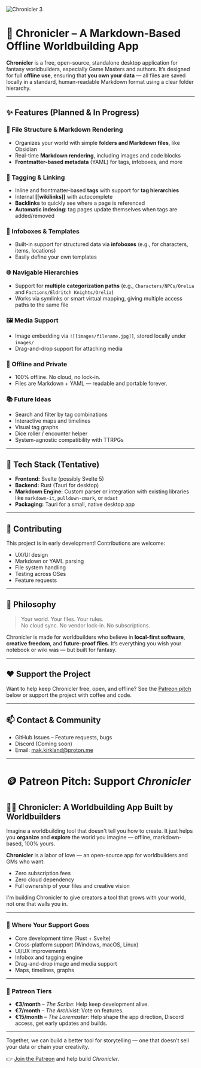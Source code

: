 ![Chronicler 3](https://github.com/user-attachments/assets/f2354038-baf7-41f3-865d-24f7aca63776)

# 📘 Chronicler – A Markdown-Based Offline Worldbuilding App

**Chronicler** is a free, open-source, standalone desktop application for fantasy worldbuilders, especially Game Masters and authors. It’s designed for full **offline use**, ensuring that **you own your data** — all files are saved locally in a standard, human-readable Markdown format using a clear folder hierarchy.

---

## ✨ Features (Planned & In Progress)

### 📂 File Structure & Markdown Rendering
- Organizes your world with simple **folders and Markdown files**, like Obsidian
- Real-time **Markdown rendering**, including images and code blocks
- **Frontmatter-based metadata** (YAML) for tags, infoboxes, and more

### 🔖 Tagging & Linking
- Inline and frontmatter-based **tags** with support for **tag hierarchies**
- Internal **[[wikilinks]]** with autocomplete
- **Backlinks** to quickly see where a page is referenced
- **Automatic indexing**: tag pages update themselves when tags are added/removed

### 🧠 Infoboxes & Templates
- Built-in support for structured data via **infoboxes** (e.g., for characters, items, locations)
- Easily define your own templates

### 🌐 Navigable Hierarchies
- Support for **multiple categorization paths** (e.g., `Characters/NPCs/Orelia` and `Factions/Eldritch Knights/Orelia`)
- Works via symlinks or smart virtual mapping, giving multiple access paths to the same file

### 🖼️ Media Support
- Image embedding via `![[images/filename.jpg]]`, stored locally under `images/`
- Drag-and-drop support for attaching media

### 🔐 Offline and Private
- 100% offline. No cloud, no lock-in.
- Files are Markdown + YAML — readable and portable forever.

### 📚 Future Ideas
- Search and filter by tag combinations
- Interactive maps and timelines
- Visual tag graphs
- Dice roller / encounter helper
- System-agnostic compatibility with TTRPGs

---

## 🔧 Tech Stack (Tentative)
- **Frontend:** Svelte (possibly Svelte 5)
- **Backend:** Rust (Tauri for desktop)
- **Markdown Engine:** Custom parser or integration with existing libraries like `markdown-it`, `pulldown-cmark`, or `mdast`
- **Packaging:** Tauri for a small, native desktop app

---

## 🚀 Contributing

This project is in early development! Contributions are welcome:

- UX/UI design
- Markdown or YAML parsing
- File system handling
- Testing across OSes
- Feature requests

---

## 🧭 Philosophy

> Your world. Your files. Your rules.  
> No cloud sync. No vendor lock-in. No subscriptions.

Chronicler is made for worldbuilders who believe in **local-first software**, **creative freedom**, and **future-proof files**. It’s everything you wish your notebook or wiki was — but built for fantasy.

---

## ❤️ Support the Project

Want to help keep Chronicler free, open, and offline? See the [Patreon pitch](https://patreon.com/ChroniclerWorldbuilder) below or support the project with coffee and code.

---

## 📫 Contact & Community

- GitHub Issues – Feature requests, bugs
- Discord (Coming soon)
- Email: mak.kirkland@proton.me

---

# 🪙 Patreon Pitch: Support *Chronicler*

## 🧙‍♂️ Chronicler: A Worldbuilding App Built by Worldbuilders

Imagine a worldbuilding tool that doesn't tell you how to create. It just helps you **organize** and **explore** the world you imagine — offline, markdown-based, 100% yours.

**Chronicler** is a labor of love — an open-source app for worldbuilders and GMs who want:

- Zero subscription fees  
- Zero cloud dependency  
- Full ownership of your files and creative vision

I'm building Chronicler to give creators a tool that grows with your world, not one that walls you in.

---

### 🚧 Where Your Support Goes

- Core development time (Rust + Svelte)
- Cross-platform support (Windows, macOS, Linux)
- UI/UX improvements
- Infobox and tagging engine
- Drag-and-drop image and media support
- Maps, timelines, graphs

---

### 🎁 Patreon Tiers

- **€3/month** – *The Scribe*: Help keep development alive.
- **€7/month** – *The Archivist*: Vote on features.
- **€15/month** – *The Loremaster*: Help shape the app direction, Discord access, get early updates and builds.

---

Together, we can build a better tool for storytelling — one that doesn’t sell your data or chain your creativity.

👉 [Join the Patreon](https://patreon.com/ChroniclerWorldbuilder) and help build *Chronicler*.

